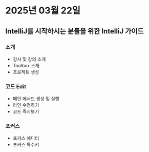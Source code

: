 # 2025년 03월 22일

## IntelliJ를 시작하시는 분들을 위한 IntelliJ 가이드

### 소개

- 강사 및 강의 소개
- Toolbox 소개
- 프로젝트 생성

### 코드 Edit

- 메인 메서드 생성 및 실행
- 라인 수정하기
- 코드 즉시보기

### 포커스

- 포커스 에디터
- 포커스 특수키
